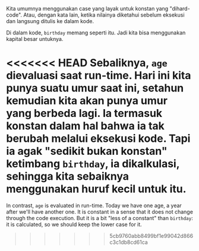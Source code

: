 Kita umumnya menggunakan case yang layak untuk konstan yang  "dihard-code". Atau, dengan kata lain, ketika nilainya diketahui sebelum eksekusi dan langsung ditulis ke dalam kode.

Di dalam kode, `birthday` memang seperti itu. Jadi kita bisa menggunakan kapital besar untuknya.

<<<<<<< HEAD
Sebaliknya, `age` dievaluasi saat run-time. Hari ini kita punya suatu umur saat ini, setahun kemudian kita akan punya umur yang berbeda lagi. Ia termasuk konstan dalam hal bahwa ia tak berubah melalui eksekusi kode. Tapi ia agak "sedikit bukan konstan" ketimbang `birthday`, ia dikalkulasi, sehingga kita sebaiknya menggunakan huruf kecil untuk itu.
=======
In contrast, `age` is evaluated in run-time. Today we have one age, a year after we'll have another one. It is constant in a sense that it does not change through the code execution. But it is a bit "less of a constant" than `birthday`: it is calculated, so we should keep the lower case for it.
>>>>>>> 5cb9760abb8499bf1e99042d866c3c1db8cd61ca
